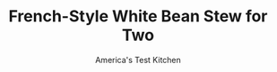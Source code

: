 ---
layout: ../../layouts/MarkdownPostLayout.astro
title: French-Style White Bean Stew for Two
author: America's Test Kitchen
pubDate: 2023-03-15
description: "Traditional cassoulet takes days. We wanted a solid stand-in for a weeknight dinner."
image_url: https://res.cloudinary.com/hksqkdlah/image/upload/ar_1:1,c_fill,dpr_2.0,f_auto,fl_lossy.progressive.strip_profile,g_faces:auto,q_auto:low,w_344/27389_sfs-cooking-for-two-cassoulet-10
tags: ["Main Courses","French","Beans","Chicken","For Two","Stews","Cookbook Collection"]
calories: 2400
protein: 60
carbohydrates: 77
fats: 
fiber: 14
ingredients: ["2 1/2 tablespoons, olive oil","2 slices, hearty white sandwich bread, torn into 1/2-inch pieces",", Salt and pepper","2 (5- to 7-ounce) bone-in, chicken thighs, trimmed","8 ounces, bratwurst or garlic sausage","1 , onion, chopped fine","1/2 cup, canned diced tomatoes, drained","3 , garlic cloves, minced","1 tablespoon, minced fresh thyme","1 cup, chicken broth","1/2 cup, dry vermouth or dry white wine","1 (15-ounce) can, cannellini beans, rinsed","2 tablespoons, minced fresh parsley"]
serves: 2
time: "1½ hours"
instructions: ["Heat 1 1/2 tablespoons oil in 10-inch skillet over medium heat until shimmering. Add bread and 1/4 teaspoon salt and toast, stirring frequently, until golden and crispy, 5 to 7 minutes. Transfer to bowl and set aside.","Pat chicken dry with paper towels and season with salt and pepper. Heat remaining 1 tablespoon oil in now-empty skillet over medium-high heat until just smoking. Add chicken, skin side down, and sausage and cook, rotating sausage occasionally but leaving chicken undisturbed, until well browned, about 5 minutes. Transfer to plate.","Add onion, tomatoes, and 1/4 teaspoon salt to now-empty skillet and cook, stirring occasionally, until softened and beginning to brown, 5 to 7 minutes. Stir in garlic and thyme and cook until fragrant, about 30 seconds. Stir in broth and vermouth, scraping up any browned bits. Add beans and stir to combine.","Add chicken, skin side up; sausage; and accumulated juices to bean mixture and bring to boil over high heat. Reduce heat to low, cover, and simmer until chicken registers 175 degrees, 10 to 15 minutes.","Remove lid, increase heat to medium-low, and continue to simmer until sauce is slightly thickened and liquid falls just below surface of beans, about 10 minutes longer. (Mixture will still be very loose but will continue to thicken as it sits.) Off heat, top stew with toasted bread and sprinkle with parsley. Let rest for 10 minutes before serving."]
nutrition: ["2078 mg Potassium","661 mg Phosphorus","283 mg Calcium","11 mg Iron","191 mg Magnesium","1989 mg Sodium","7 mg Zinc","68 g Fat","16 mg Niacin (B3)","32 g Monounsaturated","12 g Polyunsaturated","1 mg Thiamin (B1)","20 mg Vitamin C","1 µg Vitamin D","199 mg Cholesterol","17 g Saturated","14 g Fiber","5 µg Folic acid","193 µg Folate (food)","10 g Sugars","88 µg Vitamin K","583 g Water","77 g Carbs","202 µg Folate equivalent (total)","60 g Protein","5 mg Vitamin E","1 µg Vitamin B12","1 mg Vitamin B6","90 µg Vitamin A","1200 kcal Energy","2400 calories"]
notes: "Canned navy or great Northern beans can be substituted for the cannellini beans. Traditional cassoulet uses Toulouse sausage, a garlicky sausage from France; use it if you can find it."
---
